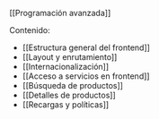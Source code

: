 [[Programación avanzada]]

Contenido:
+ [[Estructura general del frontend]]
+ [[Layout y enrutamiento]]
+ [[Internacionalización]]
+ [[Acceso a servicios en frontend]]
+ [[Búsqueda de productos]]
+ [[Detalles de productos]]
+ [[Recargas y políticas]]
